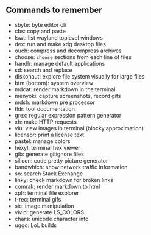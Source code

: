 ## Commands to remember

- sbyte: byte editor cli
- cbs: copy and paste
- lswt: list wayland toplevel windows
- dex: run and make xdg desktop files
- ouch: compress and decompress archives
- choose: `choose` sections from each line of files
- handlr: manage default applications
- sd: search and replace
- diskonaut: explore file system visually for large files
- btm (bottom): system overview
- mdcat: render markdown in the terminal
- menyoki: capture screenshots, record gifs
- mdsh: markdown pre processor
- tldr: tool documentation
- grex: regular expression pattern generator
- xh: make HTTP requests
- viu: view images in terminal (blocky approximation)
- licensor: print a license text
- pastel: manage colors
- hexyl: terminal hex viewer
- gib: generate gitignore files
- silicon: code pretty picture generator
- bandwhich: show network traffic information
- so: search Stack Exchange
- linky: check markdown for broken links
- comrak: render markdown to html
- xplr: terminal file explorer
- t-rec: terminal gifs
- sic: image manipulation
- vivid: generate LS_COLORS
- chars: unicode character info
- uggo: LoL builds

